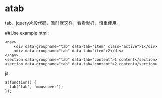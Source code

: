# atab
tab，jquery片段代码，暂时就这样，看看就好，慎重使用。

##Use example
html:
```
<nav>
    <div data-groupname="tab" data-tab="item" class="active">1</div>
    <div data-groupname="tab" data-tab="item">2</div>
</nav>
<section data-groupname="tab" data-tab="content">1 content</section>
<section data-groupname="tab" data-tab="content">2 content</section>
```

js:
```
$(function() {
  tab('tab', 'mouseover');
});
```
